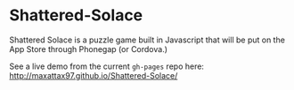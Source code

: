 Shattered-Solace
================

Shattered Solace is a puzzle game built in Javascript that will be put on the App Store through Phonegap (or Cordova.)

See a live demo from the current `gh-pages` repo here: http://maxattax97.github.io/Shattered-Solace/
